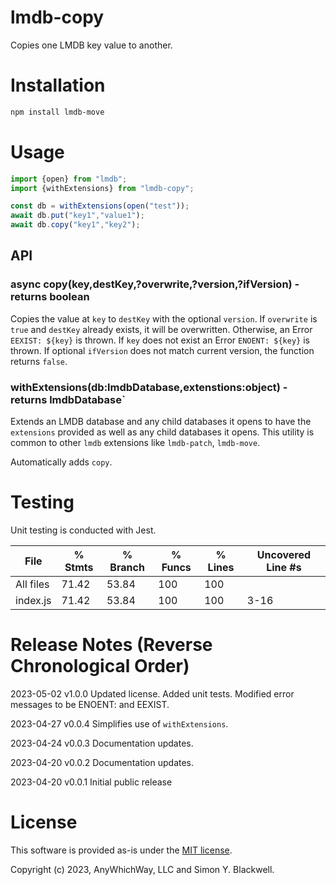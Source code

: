 # lmdb-copy
Copies one LMDB key value to another.

# Installation

```bash
npm install lmdb-move
```

# Usage

```javascript
import {open} from "lmdb";
import {withExtensions} from "lmdb-copy";

const db = withExtensions(open("test"));
await db.put("key1","value1");
await db.copy("key1","key2");
```

## API

### async copy(key,destKey,?overwrite,?version,?ifVersion) - returns boolean

Copies the value at `key` to `destKey` with the optional `version`. If `overwrite` is `true` and `destKey` already exists, it will be overwritten. Otherwise, an Error `EEXIST: ${key}` is thrown. If `key` does not exist an Error `ENOENT: ${key}` is thrown. If optional `ifVersion` does not match current version, the function returns `false`.

### withExtensions(db:lmdbDatabase,extenstions:object) - returns lmdbDatabase`

Extends an LMDB database and any child databases it opens to have the `extensions` provided as well as any child databases it opens. This utility is common to other `lmdb` extensions like `lmdb-patch`, `lmdb-move`.

Automatically adds `copy`.

# Testing

Unit testing is conducted with Jest.

File      | % Stmts | % Branch | % Funcs | % Lines | Uncovered Line #s
----------|---------|----------|---------|---------|-------------------
All files |   71.42 |    53.84 |     100 |     100 |
index.js |   71.42 |    53.84 |     100 |     100 | 3-16

# Release Notes (Reverse Chronological Order)

2023-05-02 v1.0.0 Updated license. Added unit tests. Modified error messages to be ENOENT: and EEXIST.

2023-04-27 v0.0.4 Simplifies use of `withExtensions`.

2023-04-24 v0.0.3 Documentation updates.

2023-04-20 v0.0.2 Documentation updates.

2023-04-20 v0.0.1 Initial public release

# License

This software is provided as-is under the [MIT license](http://opensource.org/licenses/MIT).

Copyright (c) 2023, AnyWhichWay, LLC and Simon Y. Blackwell.